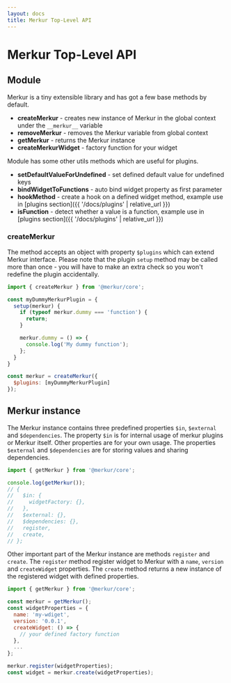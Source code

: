 ```yaml
---
layout: docs
title: Merkur Top-Level API
---
```


# Merkur Top-Level API

## Module

Merkur is a tiny extensible library and has got a few base methods by default.

- **createMerkur** - creates new instance of Merkur in the global context under the `__merkur__` variable
- **removeMerkur** - removes the Merkur variable from global context
- **getMerkur** - returns the Merkur instance
- **createMerkurWidget** - factory function for your widget

Module has some other utils methods which are useful for plugins.

- **setDefaultValueForUndefined** - set defined default value for undefined keys
- **bindWidgetToFunctions** - auto bind widget property as first parameter
- **hookMethod** - create a hook on a defined widget method, example use in [plugins section]({{ '/docs/plugins' | relative_url }})
- **isFunction** - detect whether a value is a function, example use in [plugins section]({{ '/docs/plugins' | relative_url }})

### createMerkur

The method accepts an object with property `$plugins` which can extend Merkur interface. Please note that the plugin `setup` method may be called more than once - you will have to make an extra check so you won't redefine the plugin accidentally.

```javascript
import { createMerkur } from '@merkur/core';

const myDummyMerkurPlugin = {
  setup(merkur) {
    if (typeof merkur.dummy === 'function') {
      return;
    }

    merkur.dummy = () => {
      console.log('My dummy function');
    };
  }
}

const merkur = createMerkur({
  $plugins: [myDummyMerkurPlugin]
});

```

## Merkur instance

The Merkur instance contains three predefined properties `$in`, `$external` and `$dependencies`. The property `$in` is for internal usage of merkur plugins or Merkur itself. Other properties are for your own usage. The properties `$external` and `$dependencies` are for storing values and sharing dependencies.

```javascript
import { getMerkur } from '@merkur/core';

console.log(getMerkur());
// {
//   $in: {
//     widgetFactory: {},
//   },
//   $external: {},
//   $dependencies: {},
//   register,
//   create,
// };
```

Other important part of the Merkur instance are methods `register` and `create`. The `register` method register widget to Merkur with a `name`, `version` and `createWidget` properties. The `create` method returns a new instance of the registered widget with defined properties.

```javascript
import { getMerkur } from '@merkur/core';

const merkur = getMerkur();
const widgetProperties = {
  name: 'my-wdiget',
  version: '0.0.1',
  createWidget: () => {
    // your defined factory function
  },
  ...
};

merkur.register(widgetProperties);
const widget = merkur.create(widgetProperties);
```
